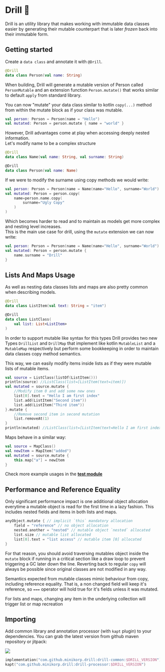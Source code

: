 # Drill 👷

Drill is an utility library that makes working with immutable data classes easier by generating their mutable counterpart that is later _frozen_ back into their immutable form.

## Getting started

Create a `data class` and annotate it with `@Drill`.

```kotlin
@Drill
data class Person(val name: String)
```

When building, Drill will generate a mutable version of Person called `PersonMutable` and an
extension function `Person.mutate()` that works similar to default `apply` from standard library.

You can now "mutate" your data class similar to kotlin `copy(...)` method from within the mutate 
block as if your class was mutable.

```kotlin
val person: Person = Person(name = "Hello")
val mutated: Person = person.mutate { name = "world" }
```

However, Drill advantages come at play when accessing deeply nested information.  
Let's modify name to be a complex structure

```kotlin
@Drill
data class Name(val name: String, val surname: String)

@Drill
data class Person(val name: Name)
```

If we were to modify the surname using copy methods we would write:

```kotlin
val person: Person = Person(name = Name(name="Hello", surname="World")
val mutated: Person = person.copy(
    name=person.name.copy(
        surname="Ugly Copy"
    )
)
```

Which becomes harder to read and to maintain as models get more complex and nesting level increases.  
This is the main use case for drill, using the `mutate` extension we can now write:


```kotlin
val person: Person = Person(name = Name(name="Hello", surname="World")
val mutated: Person = person.mutate { 
    name.surname = "Drill" 
}
```

## Lists And Maps Usage

As well as nesting data classes lists and maps are also pretty common when describing models.

```kotlin
@Drill
data class ListItem(val text: String = "item")

@Drill
data class ListClass(
    val list: List<ListItem>
)
```

In order to support mutable like syntax for this types Drill provides two new Types `DrillList` and `DrillMap` that implement like kotlin `MutableList` and a `MutableMap` respectively but perform some bookkeeping in order to maintain data classes copy method semantics.  

This way, we can easily modify items inside lists as if they were mutable lists of mutable items. 

```kotlin
val source = ListClass(listOf(ListItem()))
println(source) //ListClass(list=[ListItem(text=item)])
val mutated = source.mutate {
    //Modify item 0 and add some new ones
    list[0].text = "Hello I am first index"
    list.add(ListItem("Second item"))
    list.add(ListItem("Third item"))
}.mutate {
    //Remove second item in second mutation
    list.removeAt(1)
}
println(mutated) //ListClass(list=[ListItem(text=Hello I am first index), ListItem(text=Third item)])
```

Maps behave in a similar way:

```kotlin
val source = MapClass()
val newItem = MapItem("added")
val mutated = source.mutate {
    this.map["a"] = newItem
}
```
Check more example usages in the **[test module](https://github.com/minikorp/drill/tree/master/drill-test/src/test/kotlin/sample)**

## Performance and Reference Equality

Only significant performance impact is one additional object allocation everytime a mutable object is read for the first time in a lazy fashion. This includes nested fields and items in both lists and maps.  

```kotlin
anyObject.mutate { // implicit `this` mandatory allocation
    field = "reference" // no object allocation
    nested.another = "nested" // mutable object `nested` allocated
    list.size // mutable list allocated
    list[0].text = "list access" // mutable item [0] allocated
}
```

For that reason, you should avoid traversing mutables object inside the `mutate` block if running in a critical section like a draw loop to prevent triggering a GC later down the line. Reverting back to regular `copy` will always be possible since original classes are not modified in any way.

Semantics expected from mutable classes mimic behaviour from copy, including reference equality. That is, a non changed field will keep it's reference, so `===` operator will hold true for it's fields unless it was mutated.  

For lists and maps, changing any item in the underlying collection will trigger list or map recreation


## Importing

Add common library and annotation processor (with `kapt` plugin) to your dependencies. 
You can grab the latest version from github maven repository or jitpack:

[![](https://jitpack.io/v/minikorp/drill.svg)](https://jitpack.io/#minikorp/drill)

```kotlin
implementation("com.github.minikorp.drill:drill-common:$DRILL_VERSION")
kapt("com.github.minikorp.drill:drill-processor:$DRILL_VERSION")
```
